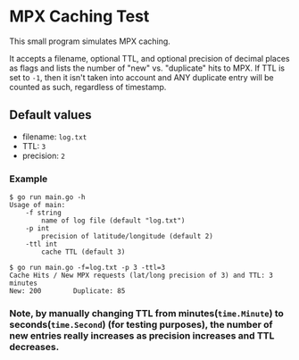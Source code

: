 # MPX Caching Test

This small program simulates MPX caching.

It accepts a filename, optional TTL, and optional precision of decimal places as flags and lists the number of "new" vs. "duplicate" hits to MPX. If TTL is set to `-1`, then it isn't taken into account and ANY duplicate entry will be counted as such, regardless of timestamp.

## Default values
- filename: `log.txt`
- TTL: `3`
- precision: `2`

### Example
```
$ go run main.go -h
Usage of main:
    -f string
        name of log file (default "log.txt")
    -p int
        precision of latitude/longitude (default 2)
    -ttl int
        cache TTL (default 3)
```

```
$ go run main.go -f=log.txt -p 3 -ttl=3
Cache Hits / New MPX requests (lat/long precision of 3) and TTL: 3 minutes
New: 200        Duplicate: 85 
```
### Note, by manually changing TTL from minutes(`time.Minute`) to seconds(`time.Second`) (for testing purposes), the number of new entries really increases as precision increases and TTL decreases.